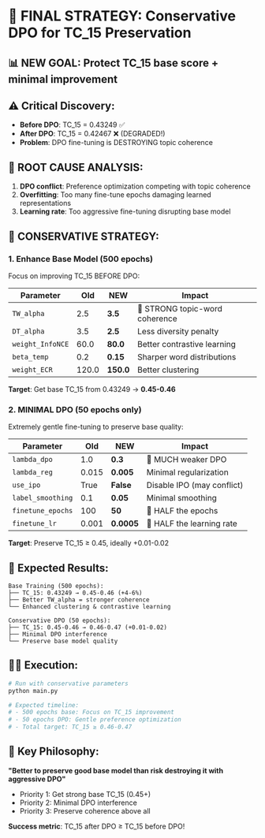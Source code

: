 # 🎯 FINAL STRATEGY: Conservative DPO for TC_15 Preservation

## 📊 **NEW GOAL**: Protect TC_15 base score + minimal improvement

## ⚠️ **Critical Discovery**: 
- **Before DPO**: TC_15 = 0.43249 ✅
- **After DPO**: TC_15 = 0.42467 ❌ (DEGRADED!)
- **Problem**: DPO fine-tuning is DESTROYING topic coherence

## 🚨 **ROOT CAUSE ANALYSIS**:
1. **DPO conflict**: Preference optimization competing with topic coherence
2. **Overfitting**: Too many fine-tune epochs damaging learned representations
3. **Learning rate**: Too aggressive fine-tuning disrupting base model

## 🔧 **CONSERVATIVE STRATEGY**:

### **1. Enhance Base Model (500 epochs)**
Focus on improving TC_15 BEFORE DPO:

| Parameter | Old | **NEW** | Impact |
|-----------|-----|---------|--------|
| `TW_alpha` | 2.5 | **3.5** | 🎯 STRONG topic-word coherence |
| `DT_alpha` | 3.5 | **2.5** | Less diversity penalty |
| `weight_InfoNCE` | 60.0 | **80.0** | Better contrastive learning |
| `beta_temp` | 0.2 | **0.15** | Sharper word distributions |
| `weight_ECR` | 120.0 | **150.0** | Better clustering |

**Target**: Get base TC_15 from 0.43249 → **0.45-0.46**

### **2. MINIMAL DPO (50 epochs only)**
Extremely gentle fine-tuning to preserve base quality:

| Parameter | Old | **NEW** | Impact |
|-----------|-----|---------|--------|
| `lambda_dpo` | 1.0 | **0.3** | 🚨 MUCH weaker DPO |
| `lambda_reg` | 0.015 | **0.005** | Minimal regularization |
| `use_ipo` | True | **False** | Disable IPO (may conflict) |
| `label_smoothing` | 0.1 | **0.05** | Minimal smoothing |
| `finetune_epochs` | 100 | **50** | 🚨 HALF the epochs |
| `finetune_lr` | 0.001 | **0.0005** | 🚨 HALF the learning rate |

**Target**: Preserve TC_15 ≥ 0.45, ideally +0.01-0.02

## 🎯 **Expected Results**:

```
Base Training (500 epochs):
├── TC_15: 0.43249 → 0.45-0.46 (+4-6%)
├── Better TW_alpha = stronger coherence
└── Enhanced clustering & contrastive learning

Conservative DPO (50 epochs):
├── TC_15: 0.45-0.46 → 0.46-0.47 (+0.01-0.02)
├── Minimal DPO interference
└── Preserve base model quality
```

## 🏃‍♂️ **Execution**:

```bash
# Run with conservative parameters
python main.py

# Expected timeline:
# - 500 epochs base: Focus on TC_15 improvement
# - 50 epochs DPO: Gentle preference optimization
# - Total target: TC_15 ≥ 0.46-0.47
```

## 🔑 **Key Philosophy**:
**"Better to preserve good base model than risk destroying it with aggressive DPO"**

- Priority 1: Get strong base TC_15 (0.45+)
- Priority 2: Minimal DPO interference
- Priority 3: Preserve coherence above all

**Success metric**: TC_15 after DPO ≥ TC_15 before DPO!
